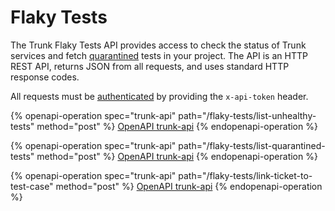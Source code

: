 # Flaky Tests

The Trunk Flaky Tests API provides access to check the status of Trunk services and fetch [quarantined](../../flaky-tests/quarantining.md) tests in your project. The API is an HTTP REST API, returns JSON from all requests, and uses standard HTTP response codes.

All requests must be [authenticated](./#authentication) by providing the `x-api-token` header.

{% openapi-operation spec="trunk-api" path="/flaky-tests/list-unhealthy-tests" method="post" %}
[OpenAPI trunk-api](https://static.trunk.io/docs/openapi.json)
{% endopenapi-operation %}

{% openapi-operation spec="trunk-api" path="/flaky-tests/list-quarantined-tests" method="post" %}
[OpenAPI trunk-api](https://static.trunk.io/docs/openapi.json)
{% endopenapi-operation %}

{% openapi-operation spec="trunk-api" path="/flaky-tests/link-ticket-to-test-case" method="post" %}
[OpenAPI trunk-api](https://static.trunk.io/docs/openapi.json)
{% endopenapi-operation %}
